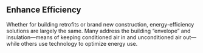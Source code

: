 ## Enhance Efficiency

Whether for building retrofits or brand new construction, energy-efficiency solutions are largely the same. Many address the building “envelope” and insulation—means of keeping conditioned air in and unconditioned air out—while others use technology to optimize energy use.
